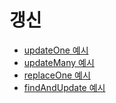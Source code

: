 # 갱신

- [updateOne 예시](./updateOne.md)
- [updateMany 예시](./updateMany.md)
- [replaceOne 예시](./replaceOne.md)
- [findAndUpdate 예시](./findOneAndUpdate.md)